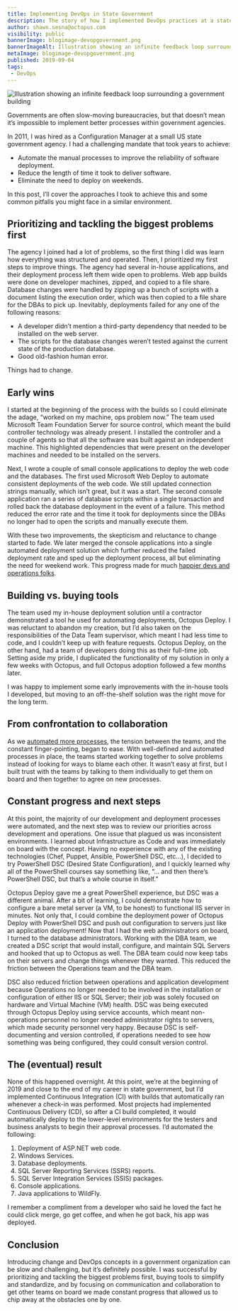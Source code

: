```yaml
---
title: Implementing DevOps in State Government
description: The story of how I implemented DevOps practices at a state government agency
author: shawn.sesna@octopus.com
visibility: public
bannerImage: blogimage-devopgovernment.png
bannerImageAlt: Illustration showing an infinite feedback loop surrounding a government building
metaImage: blogimage-devopgovernment.png
published: 2019-09-04
tags:
 - DevOps
---
```


![Illustration showing an infinite feedback loop surrounding a government building](blogimage-devopgovernment.png)

Governments are often slow-moving bureaucracies, but that doesn’t mean it’s impossible to implement better processes within government agencies. 

In 2011, I was hired as a Configuration Manager at a small US state government agency. I had a challenging mandate that took years to achieve:

- Automate the manual processes to improve the reliability of software deployment.
- Reduce the length of time it took to deliver software.
- Eliminate the need to deploy on weekends. 

In this post, I’ll cover the approaches I took to achieve this and some common pitfalls you might face in a similar environment.

## Prioritizing and tackling the biggest problems first

The agency I joined had a lot of problems, so the first thing I did was learn how everything was structured and operated. Then, I prioritized my first steps to improve things. The agency had several in-house applications, and their deployment process left them wide open to problems. Web app builds were done on developer machines, zipped, and copied to a file share. Database changes were handled by zipping up a bunch of scripts with a document listing the execution order, which was then copied to a file share for the DBAs to pick up. Inevitably, deployments failed for any one of the following reasons:

- A developer didn’t mention a third-party dependency that needed to be installed on the web server. 
- The scripts for the database changes weren’t tested against the current state of the production database.
- Good old-fashion human error. 

Things had to change.

## Early wins

I started at the beginning of the process with the builds so I could eliminate the adage, “worked on my machine, ops problem now.” The team used Microsoft Team Foundation Server for source control, which meant the build controller technology was already present. I installed the controller and a couple of agents so that all the software was built against an independent machine. This highlighted dependencies that were present on the developer machines and needed to be installed on the servers.

Next, I wrote a couple of small console applications to deploy the web code and the databases. The first used Microsoft Web Deploy to automate consistent deployments of the web code. We still updated connection strings manually, which isn’t great, but it was a start. The second console application ran a series of database scripts within a single transaction and rolled back the database deployment in the event of a failure. This method reduced the error rate and the time it took for deployments since the DBAs no longer had to open the scripts and manually execute them.

With these two improvements, the skepticism and reluctance to change started to fade. We later merged the console applications into a single automated deployment solution which further reduced the failed deployment rate and sped up the deployment process, all but eliminating the need for weekend work. This progress made for much [happier devs and operations folks](https://octopus.com/devops/continuous-delivery/why-adopt-continuous-delivery/).

## Building vs. buying tools

The team used my in-house deployment solution until a contractor demonstrated a tool he used for automating deployments, Octopus Deploy. I was reluctant to abandon my creation, but I’d also taken on the responsibilities of the Data Team supervisor, which meant I had less time to code, and I couldn’t keep up with feature requests. Octopus Deploy, on the other hand, had a team of developers doing this as their full-time job. Setting aside my pride, I duplicated the functionality of my solution in only a few weeks with Octopus, and full Octopus adoption followed a few months later.

I was happy to implement some early improvements with the in-house tools I developed, but moving to an off-the-shelf solution was the right move for the long term.

## From confrontation to collaboration

As we [automated more processes](https://octopus.com/devops/continuous-delivery/automate-everything/), the tension between the teams, and the constant finger-pointing, began to ease. With well-defined and automated processes in place, the teams started working together to solve problems instead of looking for ways to blame each other. It wasn’t easy at first, but I built trust with the teams by talking to them individually to get them on board and then together to agree on new processes.

## Constant progress and next steps

At this point, the majority of our development and deployment processes were automated, and the next step was to review our priorities across development and operations. One issue that plagued us was inconsistent environments. I learned about Infrastructure as Code and was immediately on board with the concept. Having no experience with any of the existing technologies (Chef, Puppet, Ansible, PowerShell DSC, etc…), I decided to try PowerShell DSC (Desired State Configuration), and I quickly learned why all of the PowerShell courses say something like, “... and then there’s PowerShell DSC, but that’s a whole course in itself.” 

Octopus Deploy gave me a great PowerShell experience, but DSC was a different animal. After a bit of learning, I could demonstrate how to configure a bare metal server (a VM, to be honest) to functional IIS server in minutes. Not only that, I could combine the deployment power of Octopus Deploy with PowerShell DSC and push out configuration to servers just like an application deployment! Now that I had the web administrators on board, I turned to the database administrators. Working with the DBA team, we created a DSC script that would install, configure, and maintain SQL Servers and hooked that up to Octopus as well. The DBA team could now keep tabs on their servers and change things whenever they wanted. This reduced the friction between the Operations team and the DBA team.

DSC also reduced friction between operations and application development because Operations no longer needed to be involved in the installation or configuration of either IIS or SQL Server; their job was solely focused on hardware and Virtual Machine (VM) health.  DSC was being executed through Octopus Deploy using service accounts, which meant non-operations personnel no longer needed administrator rights to servers, which made security personnel very happy. Because DSC is self-documenting and version controlled, if operations needed to see how something was being configured, they could consult version control.

## The (eventual) result

None of this happened overnight. At this point, we’re at the beginning of 2019 and close to the end of my career in state government, but I’d implemented Continuous Integration (CI) with builds that automatically ran whenever a check-in was performed. Most projects had implemented Continuous Delivery (CD), so after a CI build completed, it would automatically deploy to the lower-level environments for the testers and business analysts to begin their approval processes. I’d automated the following:

1. Deployment of ASP.NET web code.
2. Windows Services.
3. Database deployments.
4. SQL Server Reporting Services (SSRS) reports.
5. SQL Server Integration Services (SSIS) packages.
6. Console applications.
7. Java applications to WildFly. 

I remember a compliment from a developer who said he loved the fact he could click merge, go get coffee, and when he got back, his app was deployed. 

## Conclusion

Introducing change and DevOps concepts in a government organization can be slow and challenging, but it’s definitely possible. I was successful by prioritizing and tackling the biggest problems first, buying tools to simplify and standardize, and by focusing on communication and collaboration to get other teams on board we made constant progress that allowed us to chip away at the obstacles one by one.
